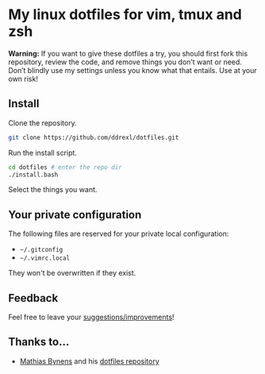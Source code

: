 # My linux dotfiles for vim, tmux and zsh

**Warning:** If you want to give these dotfiles a try, you should first fork
this repository, review the code, and remove things you don’t want or need.
Don’t blindly use my settings unless you know what that entails. Use at your
own risk!

## Install

Clone the repository.
```bash
git clone https://github.com/ddrexl/dotfiles.git
```

Run the install script.
```bash
cd dotfiles # enter the repo dir
./install.bash
```

Select the things you want.

## Your private configuration

The following files are reserved for your private local configuration:
 - `~/.gitconfig`
 - `~/.vimrc.local`

They won't be overwritten if they exist.

## Feedback

Feel free to leave your [suggestions/improvements](https://github.com/ddrexl/dotfiles/issues)!

## Thanks to…

* [Mathias Bynens](https://mathiasbynens.be/) and his [dotfiles repository](https://github.com/mathiasbynens/dotfiles)
